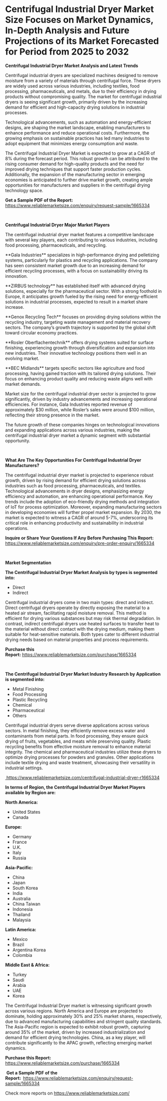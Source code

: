 <p><h1>Centrifugal Industrial Dryer Market Size Focuses on Market Dynamics, In-Depth Analysis and Future Projections of its Market Forecasted for Period from 2025 to 2032</h1></p><p><strong>Centrifugal Industrial Dryer Market Analysis and Latest Trends</strong></p>
<p><p>Centrifugal industrial dryers are specialized machines designed to remove moisture from a variety of materials through centrifugal force. These dryers are widely used across various industries, including textiles, food processing, pharmaceuticals, and metals, due to their efficiency in drying products without compromising quality. The market for centrifugal industrial dryers is seeing significant growth, primarily driven by the increasing demand for efficient and high-capacity drying solutions in industrial processes.</p><p>Technological advancements, such as automation and energy-efficient designs, are shaping the market landscape, enabling manufacturers to enhance performance and reduce operational costs. Furthermore, the growing emphasis on sustainable practices has led many industries to adopt equipment that minimizes energy consumption and waste.</p><p>The Centrifugal Industrial Dryer Market is expected to grow at a CAGR of 8% during the forecast period. This robust growth can be attributed to the rising consumer demand for high-quality products and the need for improved drying techniques that support faster production cycles. Additionally, the expansion of the manufacturing sector in emerging economies is anticipated to further drive market growth, creating ample opportunities for manufacturers and suppliers in the centrifugal drying technology space.</p></p>
<p><strong>Get a Sample PDF of the Report:&nbsp;</strong> <a href="https://www.reliablemarketsize.com/enquiry/request-sample/1665334?utm_campaign=1897&utm_medium=2&utm_source=Github&utm_content=ia&utm_term=17022025&utm_id=centrifugal-industrial-dryer">https://www.reliablemarketsize.com/enquiry/request-sample/1665334</a></p>
<p>&nbsp;</p>
<p><strong>Centrifugal Industrial Dryer Major Market Players</strong></p>
<p><p>The centrifugal industrial dryer market features a competitive landscape with several key players, each contributing to various industries, including food processing, pharmaceuticals, and recycling.</p><p>**Gala Industries** specializes in high-performance drying and pelletizing systems, particularly for plastics and recycling applications. The company has seen consistent market growth due to an increasing demand for efficient recycling processes, with a focus on sustainability driving its innovation.</p><p>**ZIRBUS technology** has established itself with advanced drying solutions, especially for the pharmaceutical sector. With a strong foothold in Europe, it anticipates growth fueled by the rising need for energy-efficient solutions in industrial processes, expected to result in a market share increase.</p><p>**Genox Recycling Tech** focuses on providing drying solutions within the recycling industry, targeting waste management and material recovery sectors. The company’s growth trajectory is supported by the global shift toward circular economy practices.</p><p>**Rosler Oberflachentechnik** offers drying systems suited for surface finishing, experiencing growth through diversification and expansion into new industries. Their innovative technology positions them well in an evolving market.</p><p>**BEC Midlands** targets specific sectors like agriculture and food processing, having gained traction with its tailored drying solutions. Their focus on enhancing product quality and reducing waste aligns well with market demands.</p><p>Market size for the centrifugal industrial dryer sector is projected to grow significantly, driven by industry advancements and increasing operational efficiencies. For instance, Gala Industries reported revenue of approximately $30 million, while Rosler’s sales were around $100 million, reflecting their strong presence in the market.</p><p>The future growth of these companies hinges on technological innovations and expanding applications across various industries, making the centrifugal industrial dryer market a dynamic segment with substantial opportunity.</p></p>
<p>&nbsp;</p>
<p><strong>What Are The Key Opportunities For Centrifugal Industrial Dryer Manufacturers?</strong></p>
<p><p>The centrifugal industrial dryer market is projected to experience robust growth, driven by rising demand for efficient drying solutions across industries such as food processing, pharmaceuticals, and textiles. Technological advancements in dryer designs, emphasizing energy efficiency and automation, are enhancing operational performance. Key trends include the adoption of eco-friendly drying methods and integration of IoT for process optimization. Moreover, expanding manufacturing sectors in developing economies will further propel market expansion. By 2030, the market is expected to witness a CAGR of around 5-7%, underscoring its critical role in enhancing productivity and sustainability in industrial operations.</p></p>
<p><strong>Inquire or Share Your Questions If Any Before Purchasing This Report:</strong> <a href="https://www.reliablemarketsize.com/enquiry/pre-order-enquiry/1665334?utm_campaign=1897&utm_medium=2&utm_source=Github&utm_content=ia&utm_term=17022025&utm_id=centrifugal-industrial-dryer">https://www.reliablemarketsize.com/enquiry/pre-order-enquiry/1665334</a></p>
<p>&nbsp;</p>
<p><strong>Market Segmentation</strong></p>
<p><strong>The Centrifugal Industrial Dryer Market Analysis by types is segmented into:</strong></p>
<p><ul><li>Direct</li><li>Indirect</li></ul></p>
<p><p>Centrifugal industrial dryers come in two main types: direct and indirect. Direct centrifugal dryers operate by directly exposing the material to a heated air stream, facilitating rapid moisture removal. This method is efficient for drying various substances but may risk thermal degradation. In contrast, indirect centrifugal dryers use heated surfaces to transfer heat to the material without direct contact with the drying medium, making them suitable for heat-sensitive materials. Both types cater to different industrial drying needs based on material properties and process requirements.</p></p>
<p><strong>Purchase this Report:&nbsp;</strong><a href="https://www.reliablemarketsize.com/purchase/1665334?utm_campaign=1897&utm_medium=2&utm_source=Github&utm_content=ia&utm_term=17022025&utm_id=centrifugal-industrial-dryer">https://www.reliablemarketsize.com/purchase/1665334</a></p>
<p>&nbsp;</p>
<p><strong>The Centrifugal Industrial Dryer Market Industry Research by Application is segmented into:</strong></p>
<p><ul><li>Metal Finishing</li><li>Food Processing</li><li>Plastic Recycling</li><li>Chemical</li><li>Pharmaceutical</li><li>Others</li></ul></p>
<p><p>Centrifugal industrial dryers serve diverse applications across various sectors. In metal finishing, they efficiently remove excess water and contaminants from metal parts. In food processing, they ensure quick drying of fruits, vegetables, and meats while preserving quality. Plastic recycling benefits from effective moisture removal to enhance material integrity. The chemical and pharmaceutical industries utilize these dryers to optimize drying processes for powders and granules. Other applications include textile drying and waste treatment, showcasing their versatility in industrial settings.</p></p>
<p><a href="https://www.reliablemarketsize.com/centrifugal-industrial-dryer-r1665334?utm_campaign=1897&utm_medium=2&utm_source=Github&utm_content=ia&utm_term=17022025&utm_id=centrifugal-industrial-dryer">&nbsp;https://www.reliablemarketsize.com/centrifugal-industrial-dryer-r1665334</a></p>
<p><strong>In terms of Region, the Centrifugal Industrial Dryer Market Players available by Region are:</strong></p>
<p>
    <p> <strong> North America: </strong>
        <ul>
            <li>United States</li>
            <li>Canada</li>
        </ul>
        </p> 
    <p> <strong> Europe: </strong>
        <ul>
            <li>Germany</li>
            <li>France</li>
            <li>U.K.</li>
            <li>Italy</li>
            <li>Russia</li>
        </ul>
        </p> 
    <p> <strong> Asia-Pacific: </strong>
        <ul>
            <li>China</li>
            <li>Japan</li>
            <li>South Korea</li>
            <li>India</li>
            <li>Australia</li>
            <li>China Taiwan</li>
            <li>Indonesia</li>
            <li>Thailand</li>
            <li>Malaysia</li>
        </ul>
        </p> 
    <p> <strong> Latin America: </strong>
        <ul>
            <li>Mexico</li>
            <li>Brazil</li>
            <li>Argentina Korea</li>
            <li>Colombia</li>
        </ul>
        </p> 
    <p> <strong> Middle East & Africa: </strong>
        <ul>
            <li>Turkey</li>
            <li>Saudi</li>
            <li>Arabia</li>
            <li>UAE</li>
            <li>Korea</li>
        </ul>
    </p>
    </p>
<p><p>The Centrifugal Industrial Dryer market is witnessing significant growth across various regions. North America and Europe are projected to dominate, holding approximately 30% and 25% market shares, respectively, due to advanced manufacturing capabilities and stringent quality standards. The Asia-Pacific region is expected to exhibit robust growth, capturing around 35% of the market, driven by increased industrialization and demand for efficient drying technologies. China, as a key player, will contribute significantly to the APAC growth, reflecting emerging market dynamics.</p></p>
<p><strong>Purchase this Report: </strong><a href="https://www.reliablemarketsize.com/purchase/1665334?utm_campaign=1897&utm_medium=2&utm_source=Github&utm_content=ia&utm_term=17022025&utm_id=centrifugal-industrial-dryer">https://www.reliablemarketsize.com/purchase/1665334</a></p>
<p>&nbsp;<strong>Get a Sample PDF of the Report:&nbsp;&nbsp;</strong><a href="https://www.reliablemarketsize.com/enquiry/request-sample/1665334?utm_campaign=1897&utm_medium=2&utm_source=Github&utm_content=ia&utm_term=17022025&utm_id=centrifugal-industrial-dryer">https://www.reliablemarketsize.com/enquiry/request-sample/1665334</a></p>
<p><strong></strong></p>
<p>Check more reports on <a href="https://www.reliablemarketsize.com/?utm_campaign=1897&utm_medium=2&utm_source=Github&utm_content=ia&utm_term=17022025&utm_id=centrifugal-industrial-dryer">https://www.reliablemarketsize.com/</a></p>